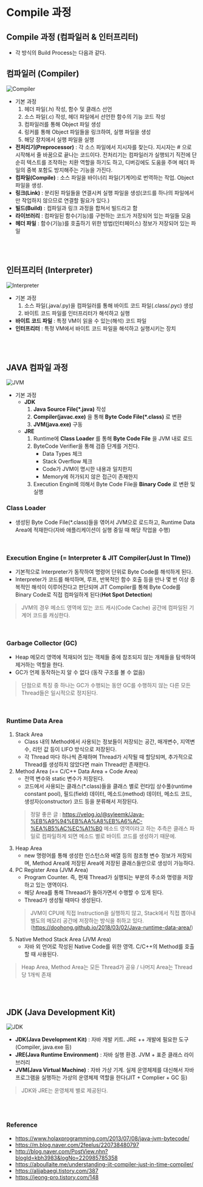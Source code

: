 # Compile 과정
## Compile 과정 (컴파일러 & 인터프리터)
* 각 방식의 Build Process는 다음과 같다.

## 컴파일러 (Compiler)
![Compiler](img/Compiler.png)
* 기본 과정
    1) 헤더 파일(.h) 작성, 함수 및 클래스 선언
    2) 소스 파일(.c) 작성, 헤더 파일에서 선언한 함수의 기능 코드 작성
    3) 컴파일러를 통해 Object 파일 생성
    4) 링커를 통해 Object 파일들을 링크하여, 실행 파일을 생성
    5) 해당 장치에서 실행 파일을 실행
* __전처리기(Preprocessor)__ : 각 소스 파일에서 지시자를 찾는다. 지시자는 # 으로 시작해서 줄 바꿈으로 끝나는 코드이다. 전처리기는 컴파일러가 실행되기 직전에 단순히 텍스트를 조작하는 치환 역할을 하기도 하고, 디버깅에도 도움을 주며 헤더 파일의 중복 포함도 방지해주는 기능을 가진다.
* __컴파일(Compile)__ : 소스 파일을 바이너리 파일(기계어)로 번역하는 작업. Object 파일을 생성.
* __링크(Link)__ : 분리된 파일들을 연결시켜 실행 파일을 생성(코드를 하나의 파일에서만 작업하지 않으므로 연결할 필요가 있다.)
* __빌드(Build)__ : 컴파일과 링크 과정을 합쳐서 빌드라고 함
* __라이브러리__ : 컴파일된 함수(기능)를 구현하는 코드가 저장되어 있는 파일들 모음
* __헤더 파일__ : 함수(기능)를 호출하기 위한 방법(인터페이스) 정보가 저장되어 있는 파일
</br>
</br>

## 인터프리터 (Interpreter)
![Interpreter](img/Interpreter.png)
* 기본 과정
    1) 소스 파일(.java/.py)을 컴파일러를 통해 바이트 코드 파일(.class/.pyc) 생성
    2) 바이트 코드 파일를 인터프리터가 해석하고 실행
* __바이트 코드 파일__ : 특정 VM이 읽을 수 있는(해석) 코드 파일 
* __인터프리터__ : 특정 VM에서 바이트 코드 파일을 해석하고 실행시키는 장치
</br>
</br>


## JAVA 컴파일 과정
![JVM](img/JVM.png)
* 기본 과정
    * __JDK__
        1) __Java Source File(*.java)__ 작성
        2) __Compiler(javac.exe)__ 을 통해 __Byte Code File(*.class)__ 로 변환
        3) __JVM(java.exe)__ 구동
    * __JRE__
        1) Runtime에 __Class Loader__ 를 통해 __Byte Code File__ 을 JVM 내로 로드
        2) ByteCode Verifier을 통해 검증 단계를 거친다.
            * Data Types 체크
            * Stack Overflow 체크
            * Code가 JVM이 명시한 내용과 일치한지
            * Memory에 허가되지 않은 접근이 존재한지
        3) Execution Engin에 의해서 Byte Code File을 __Binary Code__ 로 변환 및 실행

### Class Loader
* 생성된 Byte Code File(*.class)들을 엮어서 JVM으로 로드하고, Runtime Data Area에 적재한다(자바 애플리케이션이 실행 중일 때 해당 작업을 수행)
</br>

### Execution Engine (= Interpreter & JIT Compiler(Just In TIme))
* 기본적으로 Interpreter가 동작하여 명령어 단위로 Byte Code를 해석하게 된다.
* Interpreter가 코드를 해석하며, 루프, 반복적인 함수 호출 등을 만나 몇 번 이상 중복적인 해석이 이루어진다고 판단되며 JIT Compiler를 통해 Byte Code를 Binary Code로 직접 컴파일하게 된다(__Hot Spot Detection__)
> JVM의 경우 메소드 영역에 있는 코드 캐시(Code Cache) 공간에 컴파일된 기계어 코드를 캐싱한다.
</br>

### Garbage Collector (GC)
* Heap 메모리 영역에 적재되어 있는 객체들 중에 참조되지 않는 개체들을 탐색하여 제거하는 역할을 한다.
* GC가 언제 동작하는지 알 수 없다 (동작 구조를 볼 수 없음)
> 단점으로 특징 중 하나는 GC가 수행되는 동안 GC를 수행하지 않는 다른 모든 Thread들은 일시적으로 정지된다.
</br>

### Runtime Data Area
1. Stack Area
    * Class 내의 Method에서 사용되는 정보들이 저장되는 공간, 매개변수, 지역변수, 리턴 값 등이 LIFO 방식으로 저장된다.
    * 각 Thread 마다 하나씩 존재하며 Thread가 시작될 때 할당되며, 추가적으로 Thread를 생성하지 않았다면 main Thread만 존재한다.
2. Method Area (== C/C++ Data Area + Code Area)
    * 전역 변수와 static 변수가 저장된다.
    * 코드에서 사용되는 클래스(*.class)들을 클래스 별로 런타임 상수풀(runtime constant pool), 필드(field) 데이터, 메소드(method) 데이터, 메소드 코드, 생성자(constructor) 코드 등을 분류해서 저장된다.
    > 정말 좋은 글 : https://velog.io/@syleemk/Java-%EB%A9%94%EB%AA%A8%EB%A6%AC-%EA%B5%AC%EC%A1%B0
    > 메소드 영역이라고 하는 추측은 클래스 파일로 컴파일하게 되면 메소드 별로 바이트 코드를 생성하기 때문에.
3. Heap Area
    * new 명령어를 통해 생성한 인스턴스와 배열 등의 참조형 변수 정보가 저장되며, Method Area에 저장된 Area에 저장된 클래스들만으로 생성이 가능하다.
4. PC Register Area (JVM Area)
    * Program Counter. 즉, 현재 Thread가 실행되는 부분의 주소와 명령을 저장하고 있는 영역이다.
    * 해당 Area를 통해 Threaad가 돌아가면서 수행할 수 있게 된다.
    * Thread가 생성될 때마다 생성된다.
    > JVM이 CPU에 직접 Instruction을 실행하지 않고, Stack에서 직접 뽑아내 별도의 메모리 공간에 저장하는 방식을 취하고 있다. (https://doohong.github.io/2018/03/02/Java-runtime-data-area/)
5. Native Method Stack Area (JVM Area)
    * 자바 외 언어로 작성된 Native Code를 위한 영역. C/C++의 Method를 호출할 때 사용된다.
> Heap Area, Method Area는 모든 Thread가 공유 / 나머지 Area는 Thread 당 1개씩 존재

</br>
</br>


## JDK (Java Development Kit)
![JDK](img/JDK.png)
* __JDK(Java Development Kit)__ : 자바 개발 키트. JRE ++ 개발에 필요한 도구(Compiler, java.exe 등)
* __JRE(Java Runtime Environment)__ : 자바 실행 환경. JVM + 표준 클래스 라이브러리
* __JVM(Java Virtual Machine)__ : 자바 가상 기계. 실제 운영체제를 대신해서 자바 프로그램을 실행하는 가상의 운영체제 역할을 한다(JIT + Complier + GC 등)
> JDK와 JRE는 운영체제 별로 제공된다.
</br>
</br>


### Reference
* https://www.holaxprogramming.com/2013/07/08/java-jvm-bytecode/ 
* https://m.blog.naver.com/2feelus/220738480797
* http://blog.naver.com/PostView.nhn?blogId=kbh3983&logNo=220985785358
* https://aboullaite.me/understanding-jit-compiler-just-in-time-compiler/
* https://aljjabaegi.tistory.com/387
* https://jeong-pro.tistory.com/148
